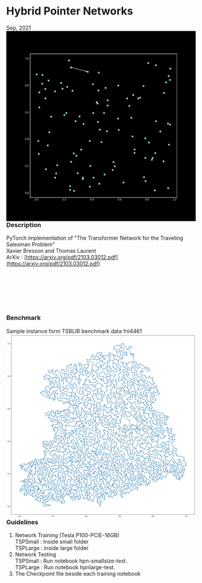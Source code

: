 # Hybrid Pointer Networks
Sep, 2021
<img src="Resourses/TSP.gif" align="right"/>
<br>
<br>


### Description
PyTorch implementation of "The Transformer Network for the Traveling Salesman Problem"<br>
Xavier Bresson and Thomas Laurent<br>
ArXiv : [https://arxiv.org/pdf/2103.03012.pdf](https://arxiv.org/pdf/2103.03012.pdf) <br>
<br>
<br>
<br>
<br>
<br>
<br>


### Benchmark
Sample instance form TSBLIB benchmark data fnl4461<br>
<img src="Resourses/fnl4461.jpg" align="right"/> 
<br>
<br>
<br>
<br>
<br>


### Guidelines
1. Network Training (Tesla P100-PCIE-16GB) <br>
TSPSmall  : Inside small folder<br>
TSPLarge  : inside large folder<br>
2. Network Testing <br>
TSPSmall : Run notebook hpn-smallsize-test.<br>
TSPLarge : Run notebook hpnlarge-test.<br>
3. The Checkpoint file beside each training notebook<br>
<br>

<br>
<br>
<br>



